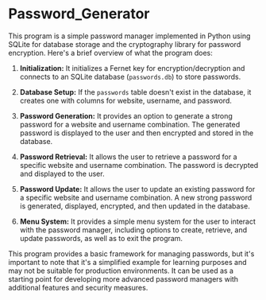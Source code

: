 # Password_Generator

This program is a simple password manager implemented in Python using SQLite for database storage and the cryptography library for password encryption. Here's a brief overview of what the program does:

1. **Initialization:** It initializes a Fernet key for encryption/decryption and connects to an SQLite database (`passwords.db`) to store passwords.

2. **Database Setup:** If the `passwords` table doesn't exist in the database, it creates one with columns for website, username, and password.

3. **Password Generation:** It provides an option to generate a strong password for a website and username combination. The generated password is displayed to the user and then encrypted and stored in the database.

4. **Password Retrieval:** It allows the user to retrieve a password for a specific website and username combination. The password is decrypted and displayed to the user.

5. **Password Update:** It allows the user to update an existing password for a specific website and username combination. A new strong password is generated, displayed, encrypted, and then updated in the database.

6. **Menu System:** It provides a simple menu system for the user to interact with the password manager, including options to create, retrieve, and update passwords, as well as to exit the program.

This program provides a basic framework for managing passwords, but it's important to note that it's a simplified example for learning purposes and may not be suitable for production environments. It can be used as a starting point for developing more advanced password managers with additional features and security measures.
